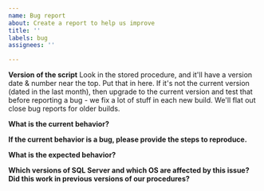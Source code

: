 ```yaml
---
name: Bug report
about: Create a report to help us improve
title: ''
labels: bug
assignees: ''

---
```


**Version of the script**
Look in the stored procedure, and it'll have a version date & number near the top. Put that in here. If it's not the current version (dated in the last month), then upgrade to the current version and test that before reporting a bug - we fix a lot of stuff in each new build. We'll flat out close bug reports for older builds.

**What is the current behavior?**

**If the current behavior is a bug, please provide the steps to reproduce.**

**What is the expected behavior?**

**Which versions of SQL Server and which OS are affected by this issue? Did this work in previous versions of our procedures?**
